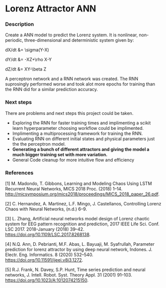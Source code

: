 # Lorenz Attractor ANN

### Description

Create a ANN model to predict the Lorenz system. It is nonlinear, non-periodic, three-dimensional and deterministic system given by:

dX/dt &= \sigma(Y-X)
	
dY/dt &= -XZ+\rho X-Y
	
dZ/dt &= XY-\beta Z


A perceptron network and a RNN network was created. The RNN suprosingly performed worse and took alot more epochs for training than the RNN did for a similar prediction accuracy.

### Next steps

There are problems and next steps this project could be taken.
* Exploring the RNN for faster training times and implimenting a scikit learn hyperparameter choosing workflow could be implimented. 
* Implimenting a multiprocessing framework for training the RNN.
* Evaluating RNN on different initial states and physical parameters just the the perceptron model.
* **Generating a bunch of different attractors and giving the model a much bigger training set with more variation.**
* General Code cleanup for more intuitive flow and efficiency

### References

[1] M. Madondo, T. Gibbons, Learning and Modeling Chaos Using LSTM Recurrent Neural Networks, MICS 2018 Proc. (2018) 1–14. http://micsymposium.org/mics2018/proceedings/MICS_2018_paper_26.pdf.

[2] C. Hernandez, A. Martinez, L.F. Mingo, J. Castellanos, Controlling Lorenz Chaos with Neural Networks, (n.d.) 6–9.

[3] L. Zhang, Artificial neural networks model design of Lorenz chaotic system for EEG pattern recognition and prediction, 2017 IEEE Life Sci. Conf. LSC 2017. 2018-January (2018) 39–42. https://doi.org/10.1109/LSC.2017.8268138.

[4] N.Q. Ann, D. Pebrianti, M.F. Abas, L. Bayuaji, M. Syafrullah, Parameter prediction for lorenz attractor by using deep neural network, Indones. J. Electr. Eng. Informatics. 8 (2020) 532–540. https://doi.org/10.11591/ijeei.v8i3.1272.

[5] R.J. Frank, N. Davey, S.P. Hunt, Time series prediction and neural networks, J. Intell. Robot. Syst. Theory Appl. 31 (2001) 91–103. https://doi.org/10.1023/A:1012074215150.